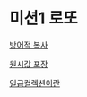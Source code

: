 # 미션1 로또

[방어적 복사](https://github.com/soominsohn/woowacourse-record/blob/7aac3b7c919192f20de1c31f0d7552ec757b7cab/level1/mission2-lotto/%EB%B0%A9%EC%96%B4%EC%A0%81%20%EB%B3%B5%EC%82%AC.md)

[원시값 포장](https://github.com/soominsohn/woowacourse-record/blob/7aac3b7c919192f20de1c31f0d7552ec757b7cab/level1/mission2-lotto/%EC%9B%90%EC%8B%9C%EA%B0%92%20%ED%8F%AC%EC%9E%A5.md)

[일급컬렉션이란](https://github.com/soominsohn/woowacourse-record/blob/7aac3b7c919192f20de1c31f0d7552ec757b7cab/level1/mission2-lotto/%EC%9D%BC%EA%B8%89%EC%BB%AC%EB%A0%89%EC%85%98%EC%9D%B4%EB%9E%80.md)  
